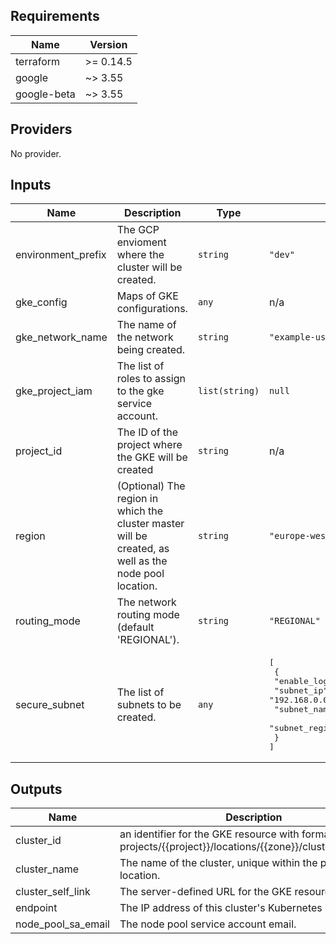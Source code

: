 <!-- BEGINNING OF PRE-COMMIT-TERRAFORM DOCS HOOK -->
## Requirements

| Name | Version |
|------|---------|
| terraform | >= 0.14.5 |
| google | ~> 3.55 |
| google-beta | ~> 3.55 |

## Providers

No provider.

## Inputs

| Name | Description | Type | Default | Required |
|------|-------------|------|---------|:--------:|
| environment\_prefix | The GCP envioment where the cluster will be created. | `string` | `"dev"` | no |
| gke\_config | Maps of GKE configurations. | `any` | n/a | yes |
| gke\_network\_name | The name of the network being created. | `string` | `"example-usage-vpc"` | no |
| gke\_project\_iam | The list of roles to assign to the gke service account. | `list(string)` | `null` | no |
| project\_id | The ID of the project where the GKE will be created | `string` | n/a | yes |
| region | (Optional) The region in  which the cluster master will be created, as well as the node pool location. | `string` | `"europe-west2"` | no |
| routing\_mode | The network routing mode (default 'REGIONAL'). | `string` | `"REGIONAL"` | no |
| secure\_subnet | The list of subnets to be created. | `any` | <pre>[<br>  {<br>    "enable_logs": false,<br>    "subnet_ip": "192.168.0.0/20",<br>    "subnet_name": "secure-subnet-gke",<br>    "subnet_region": "europe-west2"<br>  }<br>]</pre> | no |

## Outputs

| Name | Description |
|------|-------------|
| cluster\_id | an identifier for the GKE resource with format projects/{{project}}/locations/{{zone}}/clusters/{{name}}. |
| cluster\_name | The name of the cluster, unique within the project and location. |
| cluster\_self\_link | The server-defined URL for the GKE resource. |
| endpoint | The IP address of this cluster's Kubernetes master. |
| node\_pool\_sa\_email | The node pool service account email. |

<!-- END OF PRE-COMMIT-TERRAFORM DOCS HOOK -->
